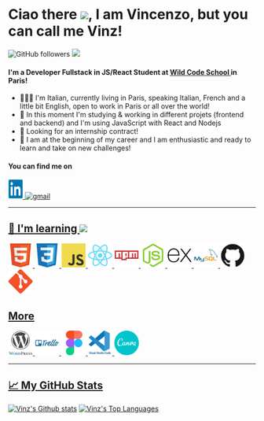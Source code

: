 # Ciao there <img src="https://raw.githubusercontent.com/MartinHeinz/MartinHeinz/master/wave.gif" width="30px">, I am Vincenzo, but you can call me Vinz!


![GitHub followers](https://img.shields.io/github/followers/Vinz19?style=social)  ![](https://komarev.com/ghpvc/?username=Vinz19&color=yellow)



#### I'm a Developer Fullstack in JS/React Student at <a href="https://www.wildcodeschool.com/en-GB"> Wild Code School </a> in Paris!
- 👩🏽‍💻 I'm Italian, currently living in Paris, speaking Italian, French and a little bit English, open to work in Paris or all over the world!
- 🔭 In this moment I'm studying & working in different projets (frontend and backend) and I'm using JavaScript with React and Nodejs
- 💬 Looking for an internship contract!
- 🌱 I am at the beginning of my career and I am enthusiastic and ready to learn and take on new challenges!


#### You can find me on 
<a href="https://www.linkedin.com/in/vincenzo-lo-grande/"> <img src="https://github.com/devicons/devicon/blob/master/icons/linkedin/linkedin-original.svg" alt="linkedin" width="30" height="40"/> <a href="mailto:vincenzologrande2@gmail.com"> <img src="https://github.com/fgnass/gmail-app/blob/master/icon.iconset/icon_256x256.png" alt="gmail" width="35" height="40"/>
  
  
---


## 🧰 I'm learning ![](https://api.ghprofile.me/view?username=Vinz19&style=social)


<img src="https://github.com/devicons/devicon/blob/master/icons/html5/html5-original.svg" alt="html" width="50" height="50"/> <img src="https://github.com/devicons/devicon/blob/master/icons/css3/css3-original.svg" alt="CSS" width="50" height="50"/> <img src="https://github.com/devicons/devicon/blob/master/icons/javascript/javascript-original.svg" alt="JS" width="50" height="50"/> <img src="https://github.com/devicons/devicon/blob/master/icons/react/react-original.svg" alt="react"  width="50" height="50"/> <img src="https://github.com/devicons/devicon/blob/master/icons/npm/npm-original-wordmark.svg" alt="npm" width="50" height="50"/> <img src="https://github.com/devicons/devicon/blob/master/icons/nodejs/nodejs-original.svg" alt="node" width="50" height="50"/> <img src="https://github.com/devicons/devicon/blob/master/icons/express/express-original.svg" alt="express" width="50" height="50"/> <img src="https://github.com/devicons/devicon/blob/master/icons/mysql/mysql-original-wordmark.svg" alt="MySQL" width="50" height="50"/>
<img src="https://github.com/devicons/devicon/blob/master/icons/github/github-original.svg" alt="github" width="50" height="50"/>
<img src="https://github.com/devicons/devicon/blob/master/icons/git/git-original.svg" alt="git" width="50" height="50"/>



## More


<img src="https://github.com/devicons/devicon/blob/master/icons/wordpress/wordpress-original.svg" alt="wp" width="50" height="50"/> <img src="https://github.com/devicons/devicon/blob/master/icons/trello/trello-plain-wordmark.svg" alt="trello" width="50" height="50"/> <img src="https://github.com/devicons/devicon/blob/master/icons/figma/figma-original.svg" alt="figma" width="50" height="50"/> <img src="https://github.com/devicons/devicon/blob/master/icons/vscode/vscode-original-wordmark.svg" alt="vscode" width="50" height="50"/> <img src="https://github.com/devicons/devicon/blob/master/icons/canva/canva-original.svg" alt="canva" width="50" height="50"/>

---

## &#x1f4c8; My GitHub Stats
<a href="https://github.com/Vinz19/github-readme-stats"><img alt="Vinz's Github stats" src="https://github-readme-stats.vercel.app/api?username=Vinz19&theme=gruvbox" /></a>
<a href="https://github.com/Vinz19/github-readme-stats%22%3E"><img alt="Vinz's Top Languages" src="https://github-readme-stats.vercel.app/api/top-langs/?username=Vinz19&langs_count=8&count_private=true&layout=compact&theme=react&hide_border=true&bg_color=0D1117" /></a>


<!--
**Vinz19/Vinz19** is a ✨ _special_ ✨ repository because its `README.md` (this file) appears on your GitHub profile.

Here are some ideas to get you started:

- 🔭 I’m currently working on ...
- 🌱 I’m currently learning ...
- 👯 I’m looking to collaborate on ...
- 🤔 I’m looking for help with ...
- 💬 Ask me about ...
- 📫 How to reach me: ...
- 😄 Pronouns: ...
- ⚡ Fun fact: ...
-->
